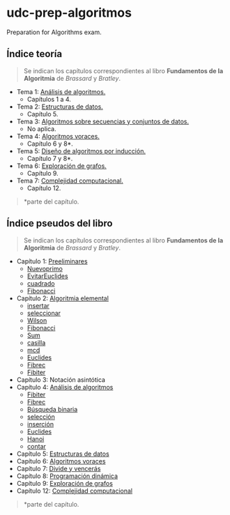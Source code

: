 # udc-prep-algoritmos

Preparation for Algorithms exam.

## Índice teoría

> Se indican los capítulos correspondientes al libro **Fundamentos de la Algoritmia** de *Brassard* y *Bratley*.

- Tema 1: [Análisis de algoritmos.](./tema1)
  - Capítulos 1 a 4.
- Tema 2: [Estructuras de datos.](./tema2)
  - Capítulo 5.
- Tema 3: [Algoritmos sobre secuencias y conjuntos de datos.](./tema3)
  - No aplica.
- Tema 4: [Algoritmos voraces.](./tema4)
  - Capítulo 6 y 8*.
- Tema 5: [Diseño de algoritmos por inducción.](./tema5)
  - Capítulo 7 y 8*.
- Tema 6: [Exploración de grafos.](./tema6)
  - Capítulo 9.
- Tema 7: [Complejidad computacional.](./tema7)
  - Capítulo 12.

> *parte del capítulo.

## Índice pseudos del libro

> Se indican los capítulos correspondientes al libro **Fundamentos de la Algoritmia** de *Brassard* y *Bratley*.

- Capítulo 1: [Preeliminares](./libro/capitulo1)
  - [Nuevoprimo](libro/capitulo1/16-Nuevoprimo.md)
  - [EvitarEuclides](libro/capitulo1/17-EvitarEuclides.md)
  - [cuadrado](libro/capitulo1/21-cuadrado.md)
  - [Fibonacci](libro/capitulo1/33-Fibonacci.md)
- Capítulo 2: [Algoritmia elemental](./libro/capitulo2)
  - [insertar](libro/capitulo2/71-insertar.md)
  - [seleccionar](libro/capitulo2/71-seleccionar.md)
  - [Wilson](libro/capitulo2/74-Wilson.md)
  - [Fibonacci](libro/capitulo2/75-Fibonacci.md)
  - [Sum](libro/capitulo2/75-Sum.md)
  - [casilla](libro/capitulo2/80-casilla.md)
  - [mcd](libro/capitulo2/82-mcd.md)
  - [Euclides](libro/capitulo2/83-Euclides.md)
  - [Fibrec](libro/capitulo2/83-Fibrec.md)
  - [Fibiter](libro/capitulo2/84-Fibiter.md)
- Capítulo 3: Notación asintótica
- Capítulo 4: [Análisis de algoritmos](./libro/capitulo4)
  - [Fibiter](libro/capitulo4/113-Fibiter.md)
  - [Fibrec](libro/capitulo4/115-Fibrec.md)
  - [Búsqueda binaria](libro/capitulo4/116-Búsqueda%20binaria.md)
  - [selección](libro/capitulo4/120-selección.md)
  - [inserción](libro/capitulo4/121-inserción.md)
  - [Euclides](libro/capitulo4/122-Euclides.md)
  - [Hanoi](libro/capitulo4/124-Hanoi.md)
  - [contar](libro/capitulo4/128-contar.md)
- Capítulo 5: [Estructuras de datos](./libro/capitulo5)
- Capítulo 6: [Algoritmos voraces](./libro/capitulo6)
- Capítulo 7: [Divide y vencerás](./libro/capitulo7)
- Capítulo 8: [Programación dinámica](./libro/capitulo8)
- Capítulo 9: [Exploración de grafos](./libro/capitulo9)
- Capítulo 12: [Complejidad computacional](./libro/capitulo12)

> *parte del capítulo.
